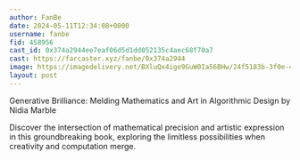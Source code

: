 ```yaml
---
author: FanBe
date: 2024-05-11T12:34:08+0000
username: fanbe
fid: 458956
cast_id: 0x374a2944ee7eaf06d5d1dd052135c4aec68f70a7
cast: https://farcaster.xyz/fanbe/0x374a2944
image: https://imagedelivery.net/BXluQx4ige9GuW0Ia56BHw/24f5183b-3f0e-4bb4-a511-7ac01a9e8000/original
layout: post
---
```


Generative Brilliance: Melding Mathematics and Art in Algorithmic Design
by Nidia Marble

Discover the intersection of mathematical precision and artistic expression in this groundbreaking book, exploring the limitless possibilities when creativity and computation merge.

<img src='https://imagedelivery.net/BXluQx4ige9GuW0Ia56BHw/24f5183b-3f0e-4bb4-a511-7ac01a9e8000/original' alt='' referrerpolicy='no-referrer'/>
